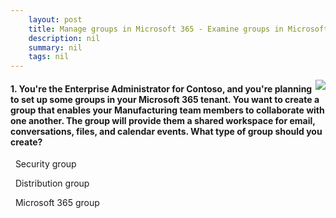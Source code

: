 ```yaml
---
    layout: post
    title: Manage groups in Microsoft 365 - Examine groups in Microsoft 365
    description: nil
    summary: nil
    tags: nil
---
```



 <a target="_blank" href="https://docs.microsoft.com/en-us/learn/modules/manage-groups-microsoft-365/2-examine/"><i class="fas fa-external-link-alt"></i> </a>
 <img align="right" src="https://docs.microsoft.com/en-us/learn/achievements/manage-groups-in-microsoft-365.svg">
####  1. You're the Enterprise Administrator for Contoso, and you're planning to set up some groups in your Microsoft 365 tenant. You want to create a group that enables your Manufacturing team members to collaborate with one another. The group will provide them a shared workspace for email, conversations, files, and calendar events. What type of group should you create?


<i class='far fa-square'></i> &nbsp;&nbsp;Security group

<i class='far fa-square'></i> &nbsp;&nbsp;Distribution group

<i class='fas fa-check-square' style='color: Dodgerblue;'></i> &nbsp;&nbsp;Microsoft 365 group
<br />
<br />
<br />
